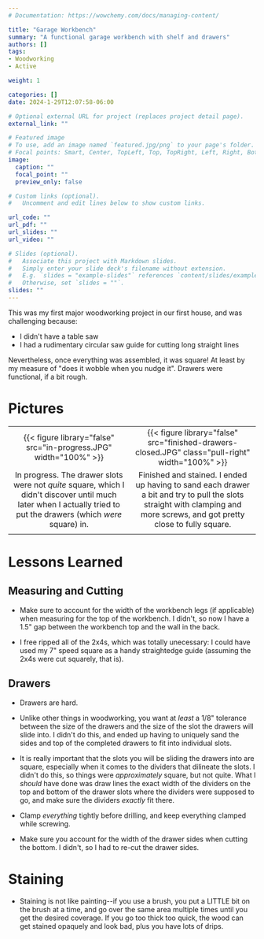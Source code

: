 ```yaml
---
# Documentation: https://wowchemy.com/docs/managing-content/

title: "Garage Workbench"
summary: "A functional garage workbench with shelf and drawers"
authors: []
tags:
- Woodworking
- Active

weight: 1

categories: []
date: 2024-1-29T12:07:58-06:00

# Optional external URL for project (replaces project detail page).
external_link: ""

# Featured image
# To use, add an image named `featured.jpg/png` to your page's folder.
# Focal points: Smart, Center, TopLeft, Top, TopRight, Left, Right, BottomLeft, Bottom, BottomRight.
image:
  caption: ""
  focal_point: ""
  preview_only: false

# Custom links (optional).
#   Uncomment and edit lines below to show custom links.

url_code: ""
url_pdf: ""
url_slides: ""
url_video: ""

# Slides (optional).
#   Associate this project with Markdown slides.
#   Simply enter your slide deck's filename without extension.
#   E.g. `slides = "example-slides"` references `content/slides/example-slides.md`.
#   Otherwise, set `slides = ""`.
slides: ""
---
```


This was my first major woodworking project in our first house, and was
challenging because:

- I didn't have a table saw
- I had a rudimentary circular saw guide for cutting long straight lines

Nevertheless, once everything was assembled, it was square! At least by my
measure of "does it wobble when you nudge it". Drawers were functional, if a bit
rough.

# Pictures

|                                                                                                                                                                    |                                                                                                                                                                           |
|:------------------------------------------------------------------------------------------------------------------------------------------------------------------:|:-------------------------------------------------------------------------------------------------------------------------------------------------------------------------:|
| {{< figure library="false" src="in-progress.JPG" width="100%" >}}                                                                                                  | {{< figure library="false" src="finished-drawers-closed.JPG"  class="pull-right" width="100%" >}}                                                                         |
| In progress. The drawer slots were not _quite_ square, which I didn't discover until much later when I actually tried to put the drawers (which _were_ square) in. | Finished and stained. I ended up having to sand each drawer a bit and try to pull the slots straight with clamping and more screws, and got pretty close to fully square. |
|                                                                                                                                                                    |                                                                                                                                                                           |


# Lessons Learned

## Measuring and Cutting

- Make sure to account for the width of the workbench legs (if applicable) when
  measuring for the top of the workbench. I didn't, so now I have a 1.5" gap
  between the workbench top and the wall in the back.

- I free ripped all of the 2x4s, which was totally unecessary: I could have used
  my 7" speed square as a handy straightedge guide (assuming the 2x4s were cut
  squarely, that is).

## Drawers

- Drawers are hard.

- Unlike other things in woodworking, you want at _least_ a 1/8" tolerance
  between the size of the drawers and the size of the slot the drawers will
  slide into. I didn't do this, and ended up having to uniquely sand the sides
  and top of the completed drawers to fit into individual slots.

- It is really important that the slots you will be sliding the drawers into are
  square, especially when it comes to the dividers that dilineate the slots. I
  didn't do this, so things were _approximately_ square, but not quite. What I
  _should_ have done was draw lines the exact width of the dividers on the top
  and bottom of the drawer slots where the dividers were supposed to go, and
  make sure the dividers _exactly_ fit there.

- Clamp _everything_ tightly before drilling, and keep everything clamped while
  screwing.

- Make sure you account for the width of the drawer sides when cutting the
  bottom. I didn't, so I had to re-cut the drawer sides.

# Staining

- Staining is not like painting--if you use a brush, you put a LITTLE bit on the
  brush at a time, and go over the same area multiple times until you get the
  desired coverage. If you go too thick too quick, the wood can get stained
  opaquely and look bad, plus you have lots of drips.
